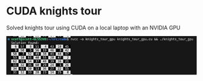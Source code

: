 # CUDA knights tour  
Solved knights tour using CUDA on a local laptop with an NVIDIA GPU  

![knights_tour](kt_cuda.png)  

